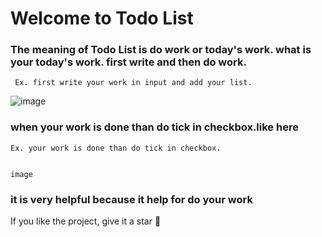 # Welcome to Todo List

### The meaning of Todo List is do work or today's work. what is your today's work. first write and then do work.

     Ex. first write your work in input and add your list.
![image](https://github.com/user-attachments/assets/a876351a-ab87-4e9d-a14b-37bc70ca80a8)


### when your work is done than do tick in checkbox.like here

    Ex. your work is done than do tick in checkbox.


    image

### it is very helpful because it help for do your work

If you like the project, give it a star 🌟

